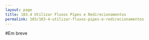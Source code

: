 ```yaml
---
layout: page
title: 103.4 Utilizar Fluxos Pipes e Redirecionamentos
permalink: 103/103-4-utilizar-fluxos-pipes-e-redirecionamentos
---
```


#Em breve